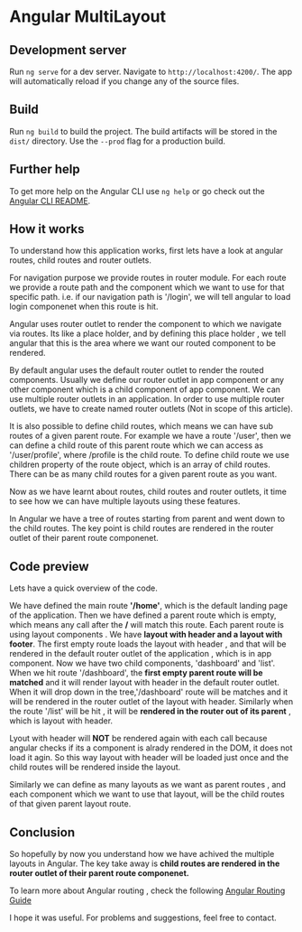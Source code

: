 # Angular MultiLayout

## Development server

Run `ng serve` for a dev server. Navigate to `http://localhost:4200/`. The app will automatically reload if you change any of the source files.

## Build

Run `ng build` to build the project. The build artifacts will be stored in the `dist/` directory. Use the `--prod` flag for a production build.

## Further help

To get more help on the Angular CLI use `ng help` or go check out the [Angular CLI README](https://github.com/angular/angular-cli/blob/master/README.md).

## How it works

To understand how this application works, first lets have a look at angular routes, child routes and router outlets.

For navigation purpose we provide routes in  router module. For each route we provide a route path and the component which we want to use for that specific path.  i.e. if our navigation path is '/login', we will tell angular to load login componenet when this route is hit.

Angular uses router outlet to render the component to which  we navigate via routes. Its like a place holder, and by defining this place holder , we tell angular that this is the area where we want our routed component to be rendered.

By default  angular uses the default router outlet to render the routed components. Usually we define our router outlet in app component or any other component  which is a child component of app component. We can use multiple router outlets in an application. In order to use multiple router outlets, we have to create named router outlets (Not in scope of this article).

It is also possible to define child routes, which means we can have sub routes of a given parent route. For example we have a route '/user', then we can define a child route of this parent route which we can access as '/user/profile', where /profile is the child route.
To define child route we use children property of the route object, which is an array of  child routes. There can be as many child routes for a given parent route as you want.

Now  as we have learnt about routes, child routes and router outlets, it time to see how we can have multiple layouts using these features.

In Angular we have a  tree of routes starting from parent and went down to the child routes. The key point is
child routes are rendered in the router outlet of their parent route componenet.

## Code preview

Lets have a quick  overview of the code.

We have defined  the  main route **'/home'**, which is the default landing page of the application.
Then we have defined  a parent route which is empty, which means any call after the **/** will match this route.
Each parent route is using layout components . We have **layout with header  and a layout with footer**.
The first empty route loads the layout with header , and that will be  rendered in the default router outlet of the application , which is in app component. Now  we have two child components, 'dashboard' and 'list'. When we hit route '/dashboard', the **first empty parent route will be matched** and it will render layout with header in the default router outlet. When it will drop down in the tree,'/dashboard' route will be matches and  it will be rendered in the router outlet of the layout with header.
Similarly when the route '/list' will be hit , it will be **rendered in the router out of its parent** , which is layout with header.

Lyout with header will **NOT** be rendered again with each call because angular checks if its a component is alrady rendered in the DOM, it does not load it agin. So this way layout with header will be loaded just once and the child routes will be rendered inside the layout.

Similarly we can define  as many layouts as we want as parent routes , and each component which we want to use that  layout, will be the child routes of that given parent layout route.

## Conclusion

So hopefully by now you understand  how we have achived the multiple layouts in Angular. The key take away is 
**child routes are rendered in the router outlet of their parent route componenet.**

To learn more about Angular routing , check the following 
[Angular Routing Guide](https://angular.io/guide/router)


I hope it was useful. For problems and suggestions, feel free to contact.





